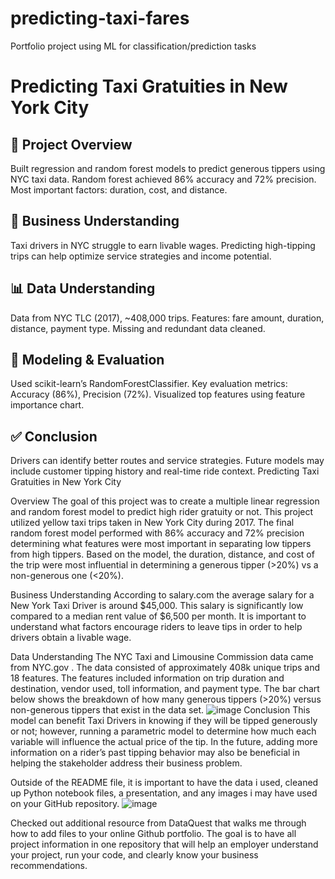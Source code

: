 # predicting-taxi-fares
Portfolio project using ML for classification/prediction tasks
# Predicting Taxi Gratuities in New York City

## 🧠 Project Overview
Built regression and random forest models to predict generous tippers using NYC taxi data. Random forest achieved 86% accuracy and 72% precision. Most important factors: duration, cost, and distance.

## 🎯 Business Understanding
Taxi drivers in NYC struggle to earn livable wages. Predicting high-tipping trips can help optimize service strategies and income potential.

## 📊 Data Understanding
Data from NYC TLC (2017), ~408,000 trips. Features: fare amount, duration, distance, payment type. Missing and redundant data cleaned.

## 🤖 Modeling & Evaluation
Used scikit-learn’s RandomForestClassifier. Key evaluation metrics: Accuracy (86%), Precision (72%). Visualized top features using feature importance chart.

## ✅ Conclusion
Drivers can identify better routes and service strategies. Future models may include customer tipping history and real-time ride context.
Predicting Taxi Gratuities in New York City

Overview 
The goal of this project was to create a multiple linear regression and random forest model to predict high rider gratuity or not. This project utilized yellow taxi trips taken in New York City during 2017. The final random forest model performed with 86% accuracy and 72% precision determining what features were most important in separating low tippers from high tippers. Based on the model, the duration, distance, and cost of the trip were most influential in determining a generous tipper (>20%) vs a non-generous one (<20%). 

Business Understanding 
According to salary.com the average salary for a New York Taxi Driver is around $45,000. This salary is significantly low compared to a median rent value of $6,500 per month. It is important to understand what factors encourage riders to leave tips in order to help drivers obtain a livable wage. 

Data Understanding
The NYC Taxi and Limousine Commission data came from 
NYC.gov
. The data consisted of approximately 408k unique trips and 18 features. The features included information on trip duration and destination, vendor used, toll information, and payment type. The bar chart below shows the breakdown of how many generous tippers (>20%) versus non-generous tippers that exist in the data set. ![image](https://github.com/user-attachments/assets/2bdb97ae-efa2-4828-b303-c88d90868ba9)
Conclusion
This model can benefit Taxi Drivers in knowing if they will be tipped generously or not; however, running a parametric model to determine how much each variable will influence the actual price of the tip. In the future, adding more information on a rider’s past tipping behavior may also be beneficial in helping the stakeholder address their business problem. 


Outside of the README file, it is important to have the data i used, cleaned up Python notebook files, a presentation, and any images i may have used on your GitHub repository. 
![image](https://github.com/user-attachments/assets/51ce3fc4-0ed3-4671-a0a7-44d4f4f30c3d)

Checked out  additional resource from 
DataQuest
 that walks me through how to add files to your online Github portfolio. The goal is to have all project information in one repository that will help an employer understand your project, run your code, and clearly know your business recommendations.

